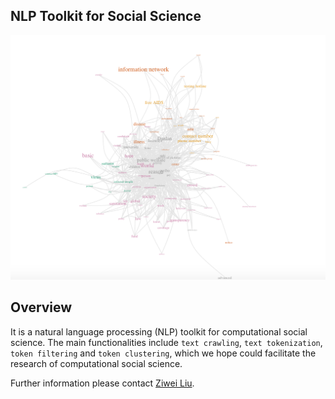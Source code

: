 ## NLP Toolkit for Social Science

<img src='./misc/demo.png' width=800>

## Overview
It is a natural language processing (NLP) toolkit for computational social science. The main functionalities include `text crawling`, `text tokenization`, `token filtering` and `token clustering`, which we hope could facilitate the research of computational social science. 

Further information please contact [Ziwei Liu](http://personal.ie.cuhk.edu.hk/~lz013/).
  